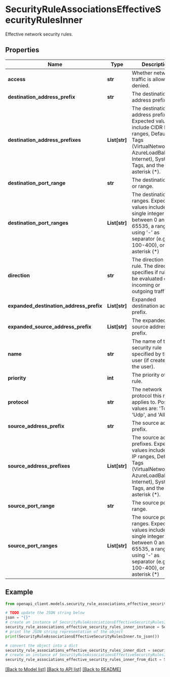# SecurityRuleAssociationsEffectiveSecurityRulesInner

Effective network security rules.

## Properties

Name | Type | Description | Notes
------------ | ------------- | ------------- | -------------
**access** | **str** | Whether network traffic is allowed or denied. | [optional] 
**destination_address_prefix** | **str** | The destination address prefix. | [optional] 
**destination_address_prefixes** | **List[str]** | The destination address prefixes. Expected values include CIDR IP ranges, Default Tags (VirtualNetwork, AzureLoadBalancer, Internet), System Tags, and the asterisk (*). | [optional] 
**destination_port_range** | **str** | The destination port or range. | [optional] 
**destination_port_ranges** | **List[str]** | The destination port ranges. Expected values include a single integer between 0 and 65535, a range using &#39;-&#39; as separator (e.g. 100-400), or an asterisk (*) | [optional] 
**direction** | **str** | The direction of the rule. The direction specifies if rule will be evaluated on incoming or outgoing traffic. | [optional] 
**expanded_destination_address_prefix** | **List[str]** | Expanded destination address prefix. | [optional] 
**expanded_source_address_prefix** | **List[str]** | The expanded source address prefix. | [optional] 
**name** | **str** | The name of the security rule specified by the user (if created by the user). | [optional] 
**priority** | **int** | The priority of the rule. | [optional] 
**protocol** | **str** | The network protocol this rule applies to. Possible values are: &#39;Tcp&#39;, &#39;Udp&#39;, and &#39;All&#39;. | [optional] 
**source_address_prefix** | **str** | The source address prefix. | [optional] 
**source_address_prefixes** | **List[str]** | The source address prefixes. Expected values include CIDR IP ranges, Default Tags (VirtualNetwork, AzureLoadBalancer, Internet), System Tags, and the asterisk (*). | [optional] 
**source_port_range** | **str** | The source port or range. | [optional] 
**source_port_ranges** | **List[str]** | The source port ranges. Expected values include a single integer between 0 and 65535, a range using &#39;-&#39; as separator (e.g. 100-400), or an asterisk (*) | [optional] 

## Example

```python
from openapi_client.models.security_rule_associations_effective_security_rules_inner import SecurityRuleAssociationsEffectiveSecurityRulesInner

# TODO update the JSON string below
json = "{}"
# create an instance of SecurityRuleAssociationsEffectiveSecurityRulesInner from a JSON string
security_rule_associations_effective_security_rules_inner_instance = SecurityRuleAssociationsEffectiveSecurityRulesInner.from_json(json)
# print the JSON string representation of the object
print(SecurityRuleAssociationsEffectiveSecurityRulesInner.to_json())

# convert the object into a dict
security_rule_associations_effective_security_rules_inner_dict = security_rule_associations_effective_security_rules_inner_instance.to_dict()
# create an instance of SecurityRuleAssociationsEffectiveSecurityRulesInner from a dict
security_rule_associations_effective_security_rules_inner_from_dict = SecurityRuleAssociationsEffectiveSecurityRulesInner.from_dict(security_rule_associations_effective_security_rules_inner_dict)
```
[[Back to Model list]](../README.md#documentation-for-models) [[Back to API list]](../README.md#documentation-for-api-endpoints) [[Back to README]](../README.md)


